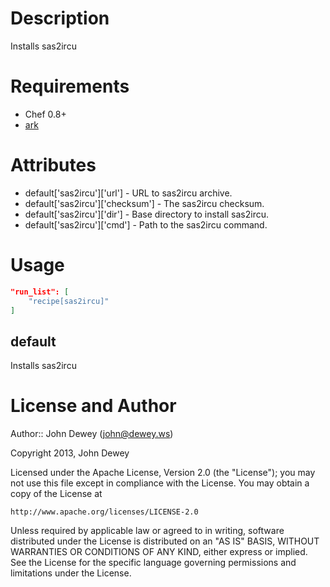 Description
===========

Installs sas2ircu

Requirements
============

* Chef 0.8+
* [ark](https://github.com/opscode-cookbooks/ark)

Attributes
==========

* default['sas2ircu']['url'] - URL to sas2ircu archive.
* default['sas2ircu']['checksum'] - The sas2ircu checksum.
* default['sas2ircu']['dir'] - Base directory to install sas2ircu.
* default['sas2ircu']['cmd'] - Path to the sas2ircu command.

Usage
=====

```json
"run_list": [
    "recipe[sas2ircu]"
]
```

default
----

Installs sas2ircu

License and Author
==================

Author:: John Dewey (<john@dewey.ws>)

Copyright 2013, John Dewey

Licensed under the Apache License, Version 2.0 (the "License");
you may not use this file except in compliance with the License.
You may obtain a copy of the License at

    http://www.apache.org/licenses/LICENSE-2.0

Unless required by applicable law or agreed to in writing, software
distributed under the License is distributed on an "AS IS" BASIS,
WITHOUT WARRANTIES OR CONDITIONS OF ANY KIND, either express or implied.
See the License for the specific language governing permissions and
limitations under the License.
